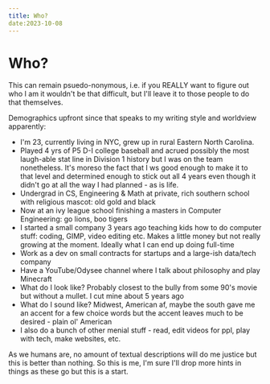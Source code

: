 ```yaml
---
title: Who?
date:2023-10-08
---
```

# Who?

This can remain psuedo-nonymous, i.e. if you REALLY want to figure out who I am it wouldn't be that difficult, but I'll leave it to those people to do that themselves. 

Demographics upfront since that speaks to my writing style and worldview apparently:
- I'm 23, currently living in NYC, grew up in rural Eastern North Carolina. 
- Played 4 yrs of P5 D-I college baseball and acrued possibly the most laugh-able stat line in Division 1 history but I was on the team nonetheless. It's moreso the fact that I ws good enough to make it to that level and determined enough to stick out all 4 years even though it didn't go at all the way I had planned - as is life. 
- Undergrad in CS, Engineering & Math at private, rich southern school with religious mascot: old gold and black
- Now at an ivy league school finishing a masters in Computer Engineering: go lions, boo tigers
- I started a small company 3 years ago teaching kids how to do computer stuff: coding, GIMP, video editing etc. Makes a little money but not really growing at the moment. Ideally what I can end up doing full-time
- Work as a dev on small contracts for startups and a large-ish data/tech company
- Have a YouTube/Odysee channel where I talk about philosophy and play Minecraft
- What do I look like? Probably closest to the bully from some 90's movie but without a mullet. I cut mine about 5 years ago
- What do I sound like? Midwest, American af, maybe the south gave me an accent for a few choice words but the accent leaves much to be desired - plain ol' American
- I also do a bunch of other menial stuff - read, edit videos for ppl, play with tech, make websites, etc.

As we humans are, no amount of textual descriptions will do me justice but this is better than nothing. So this is me, I'm sure I'll drop more hints in things as these go but this is a start. 
